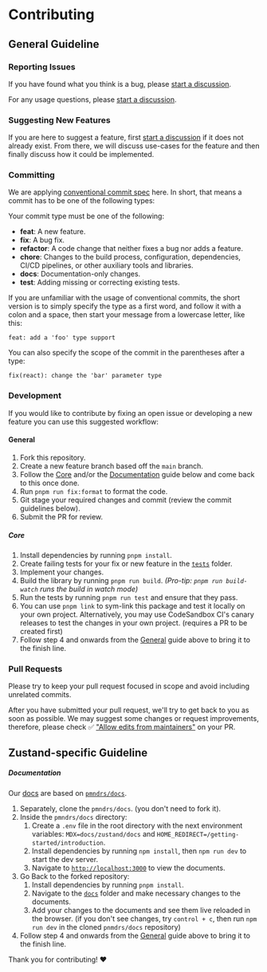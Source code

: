 # Contributing

## General Guideline

### Reporting Issues

If you have found what you think is a bug, please [start a discussion](https://github.com/pmndrs/zustand/discussions/new?category=bug-report).

For any usage questions, please [start a discussion](https://github.com/pmndrs/zustand/discussions/new?category=q-a).

### Suggesting New Features

If you are here to suggest a feature, first [start a discussion](https://github.com/pmndrs/zustand/discussions/new?category=ideas) if it does not already exist. From there, we will discuss use-cases for the feature and then finally discuss how it could be implemented.

### Committing

We are applying [conventional commit spec](https://www.conventionalcommits.org/en/v1.0.0/) here. In short, that means a commit has to be one of the following types:

Your commit type must be one of the following:

- **feat**: A new feature.
- **fix**: A bug fix.
- **refactor**: A code change that neither fixes a bug nor adds a feature.
- **chore**: Changes to the build process, configuration, dependencies, CI/CD pipelines, or other auxiliary tools and libraries.
- **docs**: Documentation-only changes.
- **test**: Adding missing or correcting existing tests.

If you are unfamiliar with the usage of conventional commits,
the short version is to simply specify the type as a first word,
and follow it with a colon and a space, then start your message
from a lowercase letter, like this:

```
feat: add a 'foo' type support
```

You can also specify the scope of the commit in the parentheses after a type:

```
fix(react): change the 'bar' parameter type
```

### Development

If you would like to contribute by fixing an open issue or developing a new feature you can use this suggested workflow:

#### General

1. Fork this repository.
2. Create a new feature branch based off the `main` branch.
3. Follow the [Core](#Core) and/or the [Documentation](#Documentation) guide below and come back to this once done.
4. Run `pnpm run fix:format` to format the code.
5. Git stage your required changes and commit (review the commit guidelines below).
6. Submit the PR for review.

##### Core

1. Install dependencies by running `pnpm install`.
2. Create failing tests for your fix or new feature in the [`tests`](./tests/) folder.
3. Implement your changes.
4. Build the library by running `pnpm run build`. _(Pro-tip: `pnpm run build-watch` runs the build in watch mode)_
5. Run the tests by running `pnpm run test` and ensure that they pass.
6. You can use `pnpm link` to sym-link this package and test it locally on your own project. Alternatively, you may use CodeSandbox CI's canary releases to test the changes in your own project. (requires a PR to be created first)
7. Follow step 4 and onwards from the [General](#General) guide above to bring it to the finish line.

### Pull Requests

Please try to keep your pull request focused in scope and avoid including unrelated commits.

After you have submitted your pull request, we'll try to get back to you as soon as possible. We may suggest some changes or request improvements, therefore, please check ✅ ["Allow edits from maintainers"](https://docs.github.com/en/pull-requests/collaborating-with-pull-requests/proposing-changes-to-your-work-with-pull-requests/creating-a-pull-request-from-a-fork) on your PR.

## Zustand-specific Guideline

##### Documentation

Our [docs](https://zustand.docs.pmnd.rs) are based on [`pmndrs/docs`](https://github.com/pmndrs/docs).

1. Separately, clone the `pmndrs/docs`. (you don't need to fork it).
2. Inside the `pmndrs/docs` directory:
   1. Create a `.env` file in the root directory with the next environment variables: `MDX=docs/zustand/docs` and `HOME_REDIRECT=/getting-started/introduction`.
   2. Install dependencies by running `npm install`, then `npm run dev` to start the dev server.
   3. Navigate to [`http://localhost:3000`](http://localhost:3000) to view the documents.
3. Go Back to the forked repository:
   1. Install dependencies by running `pnpm install`.
   2. Navigate to the [`docs`](./docs/) folder and make necessary changes to the documents.
   3. Add your changes to the documents and see them live reloaded in the browser. (if you don't see changes, try `control + c`, then run `npm run dev` in the cloned `pnmdrs/docs` repository)
4. Follow step 4 and onwards from the [General](#General) guide above to bring it to the finish line.

Thank you for contributing! :heart:
